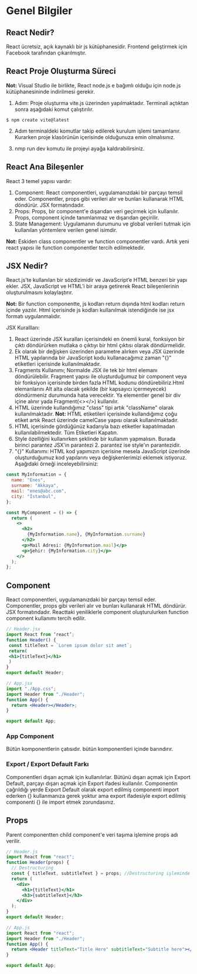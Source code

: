 # Genel Bilgiler

## React Nedir?

React ücretsiz, açık kaynaklı bir js kütüphanesidir. Frontend geliştirmek için Facebook tarafından çıkarılmıştır.

## React Proje Oluşturma Süreci

**Not:** Visual Studio ile birlikte, React node.js e bağımlı olduğu için node.js kütüphanesininde indirilmesi gerekir.

1. Adım: Proje oluşturma vite.js üzerinden yapılmaktadır. Terminali açtıktan sonra aşağıdaki komut çalıştırılır.

```npm
$ npm create vite@latest
```

2. Adım terminaldeki komutlar takip edilerek kurulum işlemi tamamlanır. Kurarken proje klasörünün içerisinde olduğunuza emin olmalısınız.

3. nmp run dev komutu ile projeyi ayağa kaldırabilirsiniz.

## React Ana Bileşenler

React 3 temel yapısı vardır:

1. Component: React componentleri, uygulamanızdaki bir parçayı temsil eder. Componentler, props gibi verileri alır ve bunları kullanarak HTML döndürür. JSX formatındadır.
2. Props: Props, bir component'e dışarıdan veri geçirmek için kullanılır. Props, component içinde tanımlanmaz ve dışarıdan geçirilir.
3. State Management: Uygulamanın durumunu ve global verileri tutmak için kullanılan yöntemlere verilen genel isimdir.

**Not:** Eskiden class componentler ve function componentler vardı. Artık yeni react yapısı ile function componentler tercih edilmektedir.

## JSX Nedir?

React.js’te kullanılan bir sözdizimidir ve JavaScript’e HTML benzeri bir yapı ekler. JSX, JavaScript ve HTML’i bir araya getirerek React bileşenlerinin oluşturulmasını kolaylaştırır.

**Not:** Bir function componentte, js kodları return dışında html kodları return içinde yazılır. Html içerisinde js kodları kullanılmak istendiğinde ise jsx formatı uygulanmalıdır.

JSX Kurallları:

1. React üzerinde JSX kuralları içerisindeki en önemli kural, fonksiyon bir çıktı döndürürken mutlaka o çıktıyı bir html çıktısı olarak döndürmelidir.
2. Ek olarak bir değişken üzerinden parametre alırken veya JSX üzerinde HTML yapılarında bir JavaScript kodu kullanacağımız zaman "{}" etiketleri içerisinde kullanılmaktadır.
3. Fragments Kullanımı; Normalde JSX ile tek bir html elemanı döndürülebilir. Fragment yapısı ile oluşturduğumuz bir component veya bir fonksiyon içerisinde birden fazla HTML kodunu döndürebiliriz.Html elemanlarını Alt alta olacak şekilde (bir kapsayıcı içermeyecek) döndürmeniz durumunda hata verecektir. Ya elementler genel bir div içine alınır yada Fragment(<></>) kullanılır.
4. HTML üzerinde kullandığımız "class" tipi artık "className" olarak kullanılmaktadır.
   **Not:** HTML etiketileri içerisinde kullandığımız çoğu etiket artık React üzerinde camelCase yapısı olarak kullanılmaktadır.
5. HTML içerisinde gördüğünüz kadarıyla bazı etiketler kapatılmadan kullanılabilmektedir. Tüm Etiketleri Kapatın.
6. Style özelliğini kullanırken <a style={{}}></a> şeklinde bir kullanım yapmalısın. Burada birinci parantez JSX'in parantezi 2. parantez ise style'ın parantezidir.
7. "{}" Kullanımı: HTML kod yapımızın içerisine mesela JavaScript üzerinde oluşturduğumuz kod yapılarını veya değişkenlerimizi eklemek istiyoruz. Aşağıdaki örneği inceleyebilirsiniz:

```jsx
const MyInformation = {
  name: "Enes",
  surname: "Akkaya",
  mail: "enes@abc.com",
  city: "İstanbul",
};

const MyComponent = () => {
  return (
    <>
      <h2>
        {MyInformation.name}, {MyInformation.surname}
      </h2>
      <p>Mail Adresi: {MyInformation.mail}</p>
      <p>Şehir: {MyInformation.city}</p>
    </>
  );
};
```

## Component

React componentleri, uygulamanızdaki bir parçayı temsil eder. Componentler, props gibi verileri alır ve bunları kullanarak HTML döndürür. JSX formatındadır. Reacttaki yeniliklerle component oluşturulurken function component kullanımı tercih edilir.

```jsx
// Header.jsx
import React from ‘react’;
function Header() {
 const titleText = `Lorem ipsum dolor sit amet`;
 return(
 <h1>{titleText}</h1>
 )
}
export default Header;
```

```jsx
// App.jsx
import "./App.css";
import Header from "./Header";
function App() {
  return <Header></Header>;
}

export default App;
```

### App Component

Bütün komponentlerin çatısıdır. bütün komponentleri içinde barındırır.

### Export / Export Default Farkı

Componentleri dışarı açmak için kullanılırlar. Bütünü dışarı açmak için Export Default, parçayı dışarı açmak için Export ifadesi kullanılır. Componentin çağrıldığı yerde Export Default olarak export edilmiş componenti import ederken {} kullanmanıza gerek yoktur ama export ifadesiyle export edilmiş componenti {} ile import etmek zorundasınız.

## Props

Parent componentten child component'e veri taşıma işlemine props adı verilir.

```jsx
// Header.js
import React from "react";
function Header(props) {
  // Destructuring
  const { titleText, subtitleText } = props; //Destructuring işleminde prop isimleri aynı olmalıdır.
  return (
    <div>
      <h1>{titleText}</h1>
      <h3>{subtitleText}</h3>
    </div>
  );
}
export default Header;
```

```jsx
// App.js
import React from "react";
import Header from "./Header";
function App() {
  return <Header titleText="Title Here" subtitleText="Subtitle here"></Header>;
}

export default App;
```
